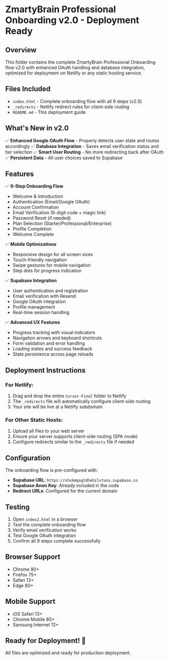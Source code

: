 # ZmartyBrain Professional Onboarding v2.0 - Deployment Ready

## Overview
This folder contains the complete ZmartyBrain Professional Onboarding flow v2.0 with enhanced OAuth handling and database integration, optimized for deployment on Netlify or any static hosting service.

## Files Included
- `index.html` - Complete onboarding flow with all 9 steps (v2.0)
- `_redirects` - Netlify redirect rules for client-side routing
- `README.md` - This deployment guide

## What's New in v2.0
✅ **Enhanced Google OAuth Flow** - Properly detects user state and routes accordingly
✅ **Database Integration** - Saves email verification status and tier selection
✅ **Smart User Routing** - No more redirecting back after OAuth
✅ **Persistent Data** - All user choices saved to Supabase

## Features
✅ **9-Step Onboarding Flow**
- Welcome & Introduction
- Authentication (Email/Google OAuth)
- Account Confirmation
- Email Verification (6-digit code + magic link)
- Password Reset (if needed)
- Plan Selection (Starter/Professional/Enterprise)
- Profile Completion
- Welcome Complete

✅ **Mobile Optimizations**
- Responsive design for all screen sizes
- Touch-friendly navigation
- Swipe gestures for mobile navigation
- Step dots for progress indication

✅ **Supabase Integration**
- User authentication and registration
- Email verification with Resend
- Google OAuth integration
- Profile management
- Real-time session handling

✅ **Advanced UX Features**
- Progress tracking with visual indicators
- Navigation arrows and keyboard shortcuts
- Form validation and error handling
- Loading states and success feedback
- State persistence across page reloads

## Deployment Instructions

### For Netlify:
1. Drag and drop the entire `Cursor-Final` folder to Netlify
2. The `_redirects` file will automatically configure client-side routing
3. Your site will be live at a Netlify subdomain

### For Other Static Hosts:
1. Upload all files to your web server
2. Ensure your server supports client-side routing (SPA mode)
3. Configure redirects similar to the `_redirects` file if needed

## Configuration
The onboarding flow is pre-configured with:
- **Supabase URL**: `https://xhskmqsgtdhehzlvtuns.supabase.co`
- **Supabase Anon Key**: Already included in the code
- **Redirect URLs**: Configured for the current domain

## Testing
1. Open `index2.html` in a browser
2. Test the complete onboarding flow
3. Verify email verification works
4. Test Google OAuth integration
5. Confirm all 9 steps complete successfully

## Browser Support
- Chrome 80+
- Firefox 75+
- Safari 13+
- Edge 80+

## Mobile Support
- iOS Safari 13+
- Chrome Mobile 80+
- Samsung Internet 12+

## Ready for Deployment! 🚀
All files are optimized and ready for production deployment.
